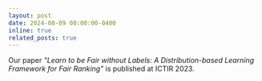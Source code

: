 ```yaml
---
layout: post
date: 2024-08-09 00:00:00-0400
inline: true
related_posts: true
---
```


Our paper *"Learn to be Fair without Labels: A Distribution-based Learning Framework for Fair Ranking"* is published at ICTIR 2023.
